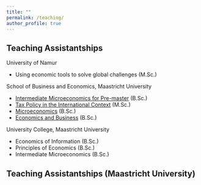 ```yaml
---
title: ""
permalink: /teaching/
author_profile: true
---
```

## **Teaching Assistantships** 
University of Namur 
* Using economic tools to solve global challenges (M.Sc.)

School of Business and Economics, Maastricht University 
* [Intermediate Microeconomics for Pre-master](https://code.unimaas.nl/Code/Display?intCalendarID=30&intBAMA=1&SearchString=EBC2197) (B.Sc.) 
* [Tax Policy in the International Context](https://code.unimaas.nl/Code/Display?intCalendarID=30&intBAMA=2&SearchString=EBC4034) (M.Sc.) 
* [Microeconomics](https://code.unimaas.nl/Code/Display?intCalendarID=30&intBAMA=1&SearchString=EBC1010) (B.Sc.) 
* [Economics and Business](https://code.unimaas.nl/Code/Display?intCalendarID=30&intBAMA=1&SearchString=EBC1009) (B.Sc.) 


University College, Maastricht University  
* Economics of Information (B.Sc.)
* Principles of Economics (B.Sc.)
* Intermediate Microeconomics (B.Sc.) 
## **Teaching Assistantships** (Maastricht University)
